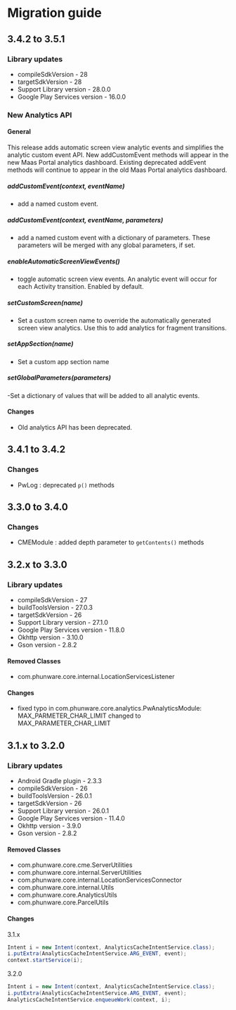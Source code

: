 # Migration guide

## 3.4.2 to 3.5.1

### Library updates
- compileSdkVersion - 28
- targetSdkVersion - 28
- Support Library version - 28.0.0
- Google Play Services version - 16.0.0

### New Analytics API
#### General
This release adds automatic screen view analytic events and simplifies the analytic custom event API. New addCustomEvent methods will appear in the new Maas Portal analytics dashboard. Existing deprecated addEvent methods will continue to appear in the old Maas Portal analytics dashboard.

##### addCustomEvent(context, eventName)
- add a named custom event.

##### addCustomEvent(context, eventName, parameters)
- add a named custom event with a dictionary of parameters.  These parameters will be merged with any global parameters, if set.

##### enableAutomaticScreenViewEvents()
- toggle automatic screen view events. An analytic event will occur for each Activity transition. Enabled by default.

##### setCustomScreen(name)
- Set a custom screen name to override the automatically generated screen view analytics. Use this to add analytics for fragment transitions.

##### setAppSection(name)
- Set a custom app section name

##### setGlobalParameters(parameters)
-Set a dictionary of values that will be added to all analytic events.

#### Changes
- Old analytics API has been deprecated.

## 3.4.1 to 3.4.2

### Changes
- PwLog : deprecated `p()` methods

## 3.3.0 to 3.4.0

### Changes
- CMEModule : added depth parameter to `getContents()` methods

## 3.2.x to 3.3.0

### Library updates
- compileSdkVersion - 27
- buildToolsVersion - 27.0.3
- targetSdkVersion - 26
- Support Library version - 27.1.0
- Google Play Services version - 11.8.0
- Okhttp version - 3.10.0
- Gson version - 2.8.2

#### Removed Classes
- com.phunware.core.internal.LocationServicesListener

#### Changes
- fixed typo in com.phunware.core.analytics.PwAnalyticsModule: MAX_PARMETER_CHAR_LIMIT changed to MAX_PARAMETER_CHAR_LIMIT

## 3.1.x to 3.2.0

### Library updates
- Android Gradle plugin - 2.3.3
- compileSdkVersion - 26
- buildToolsVersion - 26.0.1
- targetSdkVersion - 26
- Support Library version - 26.0.1
- Google Play Services version - 11.4.0
- Okhttp version - 3.9.0
- Gson version - 2.8.2

#### Removed Classes
- com.phunware.core.cme.ServerUtilities
- com.phunware.core.internal.ServerUtilities
- com.phunware.core.internal.LocationServicesConnector
- com.phunware.core.internal.Utils
- com.phunware.core.AnalyticsUtils
- com.phunware.core.ParcelUtils

#### Changes

3.1.x

```java
Intent i = new Intent(context, AnalyticsCacheIntentService.class);
i.putExtra(AnalyticsCacheIntentService.ARG_EVENT, event);
context.startService(i);
```
3.2.0
```java
Intent i = new Intent(context, AnalyticsCacheIntentService.class);
i.putExtra(AnalyticsCacheIntentService.ARG_EVENT, event);
AnalyticsCacheIntentService.enqueueWork(context, i);
```
